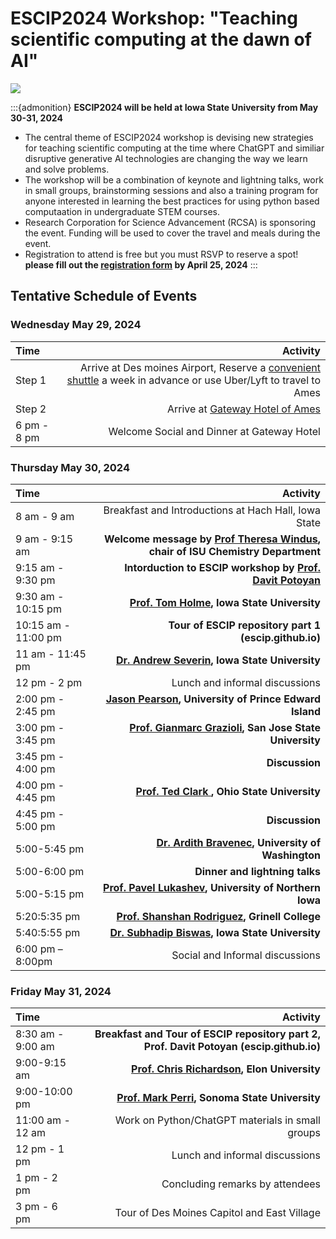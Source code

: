 # ESCIP2024 Workshop: "Teaching scientific computing at the dawn of AI"

![](isu.jpg)

:::{admonition} **ESCIP2024 will be held at Iowa State University from May 30-31, 2024**

- The central theme of ESCIP2024 workshop is devising new strategies for teaching scientific computing at the time where ChatGPT and similiar disruptive generative AI technologies are changing the way we learn and solve problems.  
- The workshop will be a combination of keynote and lightning talks, work in small groups, brainstorming sessions and also a training program for anyone interested in learning the best practices for using python based computaation in undergraduate STEM courses. 
- Research Corporation for Science Advancement (RCSA) is sponsoring the event. Funding will be used to cover the travel and meals during the event. 
- Registration to attend is free but you must RSVP to reserve a spot! **please fill out the [registration form](https://forms.gle/HbCYMA9KCphwH9Jd8) by April 25, 2024** 
:::


## Tentative Schedule of Events

### Wednesday May 29, 2024

|    Time         |   Activity   |
| :------------   | -------------: |
| Step 1          |  Arrive at Des moines Airport, Reserve a [convenient shuttle](https://www.executiveexpress.biz/shuttle-service/) a week in advance or use Uber/Lyft to travel to Ames|
| Step 2          |  Arrive at [Gateway Hotel of Ames](https://www.gatewayames.com/?gad_source=1&gclid=CjwKCAiAivGuBhBEEiwAWiFmYd_bDL2ZwiJL24UCD7-JF8ZD6-vSqDUP6vmgmWIXBR79M8Nu1fIwgBoCoKcQAvD_BwE&gclsrc=aw.ds) |
| 6 pm - 8 pm     |  Welcome Social and Dinner at Gateway Hotel |


### Thursday May 30, 2024

|    Time         |   Activity   |
| :------------   | -------------: |
| 8 am - 9 am  | Breakfast and Introductions at Hach Hall, Iowa State|
| 9 am - 9:15 am  | **Welcome message by [Prof Theresa Windus](https://www.chem.iastate.edu/people/theresa-windus), chair of ISU Chemistry Department**|
| 9:15 am - 9:30 pm | **Intorduction to ESCIP workshop by [Prof. Davit Potoyan](https://www.chem.iastate.edu/people/davit-potoyan)**|
| 9:30 am - 10:15 pm | **[Prof. Tom Holme](https://www.chem.iastate.edu/people/tom-holme), Iowa State University** |
| 10:15 am - 11:00 pm | **Tour of ESCIP repository part 1 (escip.github.io)** |
| 11 am - 11:45 pm | **[Dr. Andrew Severin](https://www.bcb.iastate.edu/people/andrew-severin), Iowa State University**  |
| 12 pm - 2 pm | Lunch and informal discussions|
| 2:00 pm - 2:45 pm | **[Jason Pearson](https://islandscholar.ca/people/jpearson), University of Prince Edward Island** |
| 3:00 pm - 3:45 pm | **[Prof. Gianmarc Grazioli](https://gianmarc.com/), San Jose State University**|
| 3:45 pm - 4:00 pm | **Discussion**|
| 4:00 pm - 4:45 pm | **[Prof. Ted Clark ](https://chemistry.osu.edu/people/clark.789), Ohio State University**|
| 4:45 pm - 5:00 pm | **Discussion**|
| 5:00-5:45 pm | **[Dr. Ardith Bravenec](https://depts.washington.edu/astrobio/wordpress/profile/ardith-bravenec/), University of Washington**|
| 5:00-6:00 pm | **Dinner and lightning talks**|
| 5:00-5:15 pm|  **[Prof. Pavel Lukashev](https://chas.uni.edu/physics/directory/pavel-lukashev), University of Northern Iowa**|
| 5:20:5:35 pm | **[Prof. Shanshan Rodriguez](https://www.grinnell.edu/user/rodriguezs), Grinell College**|
| 5:40:5:55 pm | **[Dr. Subhadip Biswas](https://twitter.com/subhadip_shuvo?lang=en), Iowa State University**|
| 6:00 pm – 8:00pm | Social and Informal discussions |

### Friday May 31, 2024

|    Time         |   Activity   |
| :------------   | -------------: |
| 8:30 am - 9:00 am |  **Breakfast and Tour of ESCIP repository part 2, Prof. Davit Potoyan (escip.github.io)** |
| 9:00-9:15 am|  **[Prof. Chris Richardson](https://facstaff.elon.edu/crichardson17/), Elon University** |
| 9:00-10:00 pm | **[Prof. Mark Perri](https://chemistry.sonoma.edu/faculty-staff/mark-j-perri), Sonoma State University**|
| 11:00 am - 12 am | Work on Python/ChatGPT materials in small groups  |
| 12 pm - 1 pm | Lunch and informal discussions |
| 1  pm - 2 pm | Concluding remarks by attendees |
| 3 pm - 6 pm | Tour of Des Moines Capitol and East Village |
